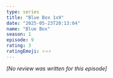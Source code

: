 ```yaml
---
type: series
title: "Blue Box 1x9"
date: "2025-05-23T20:13:04"
name: "Blue Box"
season: 1
episode: 9
rating: 3
ratingEmoji: ⭐️⭐️⭐️
---
```


*[No review was written for this episode]*
